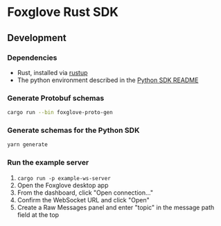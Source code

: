 # Foxglove Rust SDK

## Development

### Dependencies

- Rust, installed via [rustup](https://rustup.rs/)
- The python environment described in the [Python SDK README](../python/foxglove-sdk/README.md)

### Generate Protobuf schemas

```bash
cargo run --bin foxglove-proto-gen
```

### Generate schemas for the Python SDK

```bash
yarn generate
```

### Run the example server

1. `cargo run -p example-ws-server`
2. Open the Foxglove desktop app
3. From the dashboard, click "Open connection..."
4. Confirm the WebSocket URL and click "Open"
5. Create a Raw Messages panel and enter "topic" in the message path field at the top
